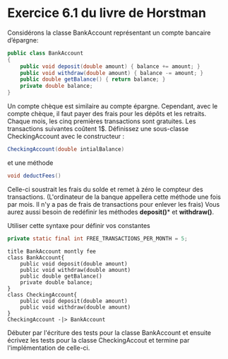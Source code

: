 # Exercice 6.1 du livre de Horstman 

Considérons la classe BankAccount représentant un compte bancaire d’épargne:

```java
public class BankAccount
{
    public void deposit(double amount) { balance += amount; }
    public void withdraw(double amount) { balance -= amount; }
    public double getBalance() { return balance; }
    private double balance;
}
```

Un compte chèque est similaire au compte épargne. Cependant, avec le compte chèque, il faut payer des frais pour les dépôts et les retraits. Chaque mois, les cinq premières transactions sont gratuites. Les transactions suivantes coûtent 1$. 
Définissez une sous-classe CheckingAccount avec le constructeur :
```java
CheckingAccount(double intialBalance) 
```

et une méthode 
```java
void deductFees()
```

Celle-ci soustrait les frais du solde et remet à zéro le compteur des transactions. (L'ordinateur de la banque appellera cette méthode une fois par mois. Il n'y a pas de frais de transactions pour enlever les frais) Vous aurez aussi besoin de redéfinir les méthodes **deposit()*** et **withdraw()**.

Utiliser cette syntaxe pour définir vos constantes
```java
private static final int FREE_TRANSACTIONS_PER_MONTH = 5;
```

```plantuml
title BankAccount montly fee
class BankAccount{
    public void deposit(double amount)
    public void withdraw(double amount)
    public double getBalance()
    private double balance;
}
class CheckingAccount{
    public void deposit(double amount)
    public void withdraw(double amount)
}
CheckingAccount -|> BankAccount
```

Débuter par l'écriture des tests pour la classe BankAccount et ensuite écrivez les tests pour la classe CheckingAccout et termine par l'implémentation de celle-ci.